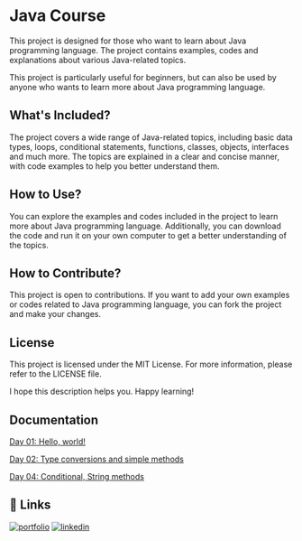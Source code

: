 

# Java Course

This project is designed for those who want to learn about Java programming language. The project contains examples, codes and explanations about various Java-related topics.

This project is particularly useful for beginners, but can also be used by anyone who wants to learn more about Java programming language.

## What's Included?

The project covers a wide range of Java-related topics, including basic data types, loops, conditional statements, functions, classes, objects, interfaces and much more. The topics are explained in a clear and concise manner, with code examples to help you better understand them.

## How to Use?

You can explore the examples and codes included in the project to learn more about Java programming language. Additionally, you can download the code and run it on your own computer to get a better understanding of the topics.

## How to Contribute?

This project is open to contributions. If you want to add your own examples or codes related to Java programming language, you can fork the project and make your changes.

## License

This project is licensed under the MIT License. For more information, please refer to the LICENSE file.

I hope this description helps you. Happy learning!



## Documentation

[Day 01: Hello, world!](https://github.com/tarikkamat/Java/blob/main/course_day_001/src/Main.java)

[Day 02: Type conversions and simple methods](https://github.com/tarikkamat/Java/blob/main/course_day_002/src/Main.java)

[Day 04: Conditional, String methods](https://github.com/tarikkamat/Java/blob/main/course_day_004/src/Main.java)




## 🔗 Links
[![portfolio](https://img.shields.io/badge/my_portfolio-000?style=for-the-badge&logo=ko-fi&logoColor=white)](https://tarikkamat.com/)
[![linkedin](https://img.shields.io/badge/linkedin-0A66C2?style=for-the-badge&logo=linkedin&logoColor=white)](https://www.linkedin.com/in/tarikkamat)
